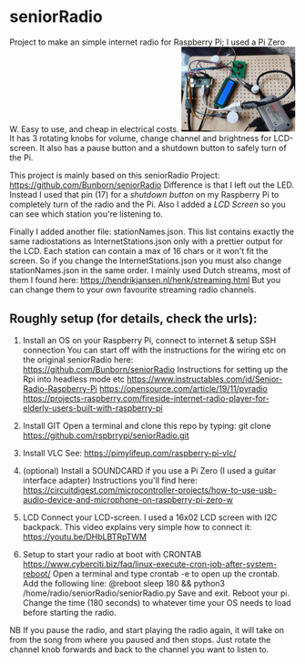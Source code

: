 # seniorRadio
Project to make an simple internet radio for Raspberry Pi; I used a Pi Zero W. Easy to use, and cheap in electrical costs.
<img src="https://github.com/rspbrrypi/seniorRadio/blob/master/Pizero-internetradio.jpg?raw=true" width="200px" >
It has 3 rotating knobs for volume, change channel and brightness for LCD-screen. 
It also has a pause button and a shutdown button to safely turn of the Pi.

This project is mainly based on this seniorRadio Project: https://github.com/Bunborn/seniorRadio
Difference is that I left out the LED. Instead I used that pin (17) for a *shutdown button* on my Raspberry Pi to completely turn of the radio and the Pi.
Also I added a *LCD Screen* so you can see which station you're listening to.

Finally I added another file: stationNames.json. This list contains exactly the same radiostations as InternetStations.json only with a prettier output for the LCD. 
Each station can contain a max of 16 chars or it won't fit the screen. So if you change the InternetStations.json you must also change stationNames.json in the same order.
I mainly used Dutch streams, most of them I found here: https://hendrikjansen.nl/henk/streaming.html  But you can change them to your own favourite streaming radio channels.
    
## Roughly setup (for details, check the urls): 
1. Install an OS on your Raspberry Pi, connect to internet & setup SSH connection
    You can start off with the instructions for the wiring etc on the original seniorRadio here:  
    https://github.com/Bunborn/seniorRadio 
    Instructions for setting up the Rpi into headless mode etc
    https://www.instructables.com/id/Senior-Radio-Raspberry-Pi
    https://opensource.com/article/19/11/pyradio
    https://projects-raspberry.com/fireside-internet-radio-player-for-elderly-users-built-with-raspberry-pi

2. Install GIT 
    Open a terminal and clone this repo by typing: git clone https://github.com/rspbrrypi/seniorRadio.git

3. Install VLC
   See: https://pimylifeup.com/raspberry-pi-vlc/

4. (optional) Install a SOUNDCARD if you use a Pi Zero (I used a guitar interface adapter)
    Instructions you'll find here: https://circuitdigest.com/microcontroller-projects/how-to-use-usb-audio-device-and-microphone-on-raspberry-pi-zero-w
 
5. LCD
  Connect your LCD-screen.  I used a 16x02 LCD screen with I2C backpack. 
  This video explains very simple how to connect it: https://youtu.be/DHbLBTRpTWM
 
6. Setup to start your radio at boot with CRONTAB
   https://www.cyberciti.biz/faq/linux-execute-cron-job-after-system-reboot/
    Open a terminal and type crontab -e to open up the crontab.
    Add the following line:
     @reboot sleep 180 && python3 /home/radio/seniorRadio/seniorRadio.py
    Save and exit. Reboot your pi. Change the time (180 seconds) to whatever time your OS needs to load before starting the radio.

NB
If you pause the radio, and start playing the radio again, it will take on from the song from where you paused and then stops. 
Just rotate the channel knob forwards and back to the channel you want to listen to.


